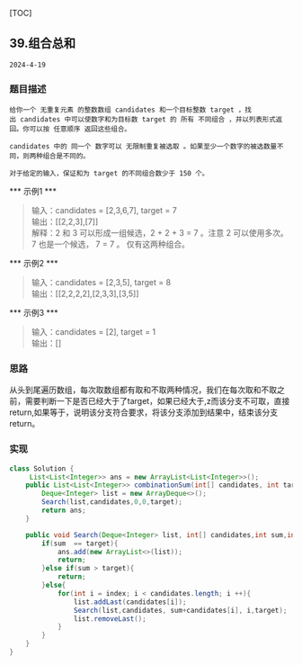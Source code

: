 [TOC]
## 39.组合总和

```
2024-4-19
```
### 题目描述
```
给你一个 无重复元素 的整数数组 candidates 和一个目标整数 target ，找出 candidates 中可以使数字和为目标数 target 的 所有 不同组合 ，并以列表形式返回。你可以按 任意顺序 返回这些组合。

candidates 中的 同一个 数字可以 无限制重复被选取 。如果至少一个数字的被选数量不同，则两种组合是不同的。 

对于给定的输入，保证和为 target 的不同组合数少于 150 个。
```
*** 示例1 ***
> 输入：candidates = [2,3,6,7], target = 7     
> 输出：[[2,2,3],[7]]                   
> 解释：2 和 3 可以形成一组候选，2 + 2 + 3 = 7 。注意 2 可以使用多次。
7 也是一个候选， 7 = 7 。
仅有这两种组合。        

*** 示例2 ***
> 输入：candidates = [2,3,5], target = 8       
> 输出：[[2,2,2,2],[2,3,3],[3,5]]    

*** 示例3 ***
> 输入：candidates = [2], target = 1           
> 输出：[]    

### 思路

从头到尾遍历数组，每次取数组都有取和不取两种情况，我们在每次取和不取之前，需要判断一下是否已经大于了target，如果已经大于,z而该分支不可取，直接return,如果等于，说明该分支符合要求，将该分支添加到结果中，结束该分支return。

### 实现
```java
class Solution {
     List<List<Integer>> ans = new ArrayList<List<Integer>>();
    public List<List<Integer>> combinationSum(int[] candidates, int target) {
        Deque<Integer> list = new ArrayDeque<>();
        Search(list,candidates,0,0,target);
        return ans;
    }

    public void Search(Deque<Integer> list, int[] candidates,int sum,int index,int target){
        if(sum  == target){
            ans.add(new ArrayList<>(list));
            return;
        }else if(sum > target){
            return;
        }else{
            for(int i = index; i < candidates.length; i ++){
                list.addLast(candidates[i]);
                Search(list,candidates, sum+candidates[i], i,target);
                list.removeLast();
            }
        }
    }
}
```